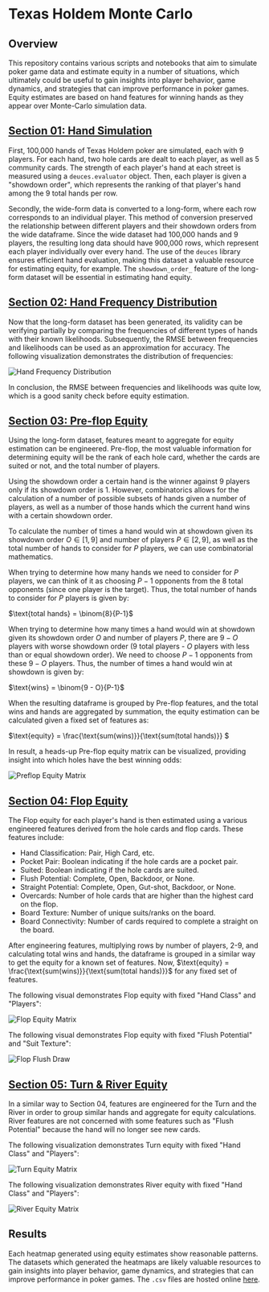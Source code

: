 # Texas Holdem Monte Carlo #

## Overview ##
This repository contains various scripts and notebooks that aim to simulate poker game data and estimate equity in a 
number of situations, which ultimately could be useful to gain insights into player behavior, game dynamics, and 
strategies that can improve performance in poker games. Equity estimates are based on hand features for winning hands 
as they appear over Monte-Carlo simulation data.

## [Section 01: Hand Simulation](./notebooks/01_hand_simulation.ipynb) ##

First, 100,000 hands of Texas Holdem poker are simulated, each with 9 players. For each hand, two hole cards are dealt 
to each player, as well as 5 community cards. The strength of each player's hand at each street is measured using a 
`deuces.evaluator` object. Then, each player is given a "showdown order", which represents the ranking of that player's 
hand among the 9 total hands per row. 

Secondly, the wide-form data is converted to a long-form, where each row corresponds to an individual player. This 
method of conversion preserved the relationship between different players and their showdown orders from the wide 
dataframe. Since the wide dataset had 100,000 hands and 9 players, the resulting long data should have 900,000 rows,
which represent each player individually over every hand. The use of the `deuces` library ensures efficient hand 
evaluation, making this dataset a valuable resource for estimating equity, for example. 
The `showdown_order_` feature of the long-form dataset will be essential in estimating hand equity.

## [Section 02: Hand Frequency Distribution](./notebooks/02_hand_freq_distribution.ipynb) ##

Now that the long-form dataset has been generated, its validity can be verifying partially by comparing the frequencies
of different types of hands with their known likelihoods. Subsequently, the RMSE between frequencies and likelihoods can
be used as an approximation for accuracy. The following visualization demonstrates the distribution of frequencies:

![Hand Frequency Distribution](./figures/hand_freq_dist.png)

 In conclusion, the RMSE between frequencies and likelihoods was quite low, which is a good sanity check before equity 
 estimation.
 
## [Section 03: Pre-flop Equity](./notebooks/03_preflop_equity.ipynb) ##

Using the long-form dataset, features meant to aggregate for equity estimation can be engineered. Pre-flop, the most 
valuable information for determining equity will be the rank of each hole card, whether the cards are suited or not, and 
the total number of players. 

Using the showdown order a certain hand is the winner against 9 players only if its showdown order is 1. However, 
combinatorics allows for the calculation of a number of possible subsets of hands given a number of players, as well as
a number of those hands which the current hand wins with a certain showdown order.

To calculate the number of times a hand would win at showdown given its showdown order $O \in [1,9]$ and number of 
players $P \in [2,9]$, as well as the total number of hands to consider for $P$ players, we can use combinatorial
mathematics.

When trying to determine how many hands we need to consider for $P$ players, we can think of it as choosing $P-1$ 
opponents from the 8 total opponents (since one player is the target). Thus, the total number of hands to consider for 
$P$ players is given by:

$\text{total hands} = \binom{8}{P-1}$

When trying to determine how many times a hand would win at showdown given its showdown order $O$ and number of players 
$P$, there are $9-O$ players with worse showdown order (9 total players - $O$ players with less than or equal showdown 
order). We need to choose $P-1$ opponents from these $9-O$ players. Thus, the number of times a hand would win at 
showdown is given by:

$\text{wins} = \binom{9 - O}{P-1}$

When the resulting dataframe is grouped by Pre-flop features, and the total wins and hands are aggregated by summation, 
the equity estimation can be calculated given a fixed set of features as:

$\text{equity} = \frac{\text{sum(wins)}}{\text{sum(total hands)}} $

In result, a heads-up Pre-flop equity matrix can be visualized, providing insight into which holes have the best winning 
odds:

![Preflop Equity Matrix](./figures/preflop_equity_matrix.png)

## [Section 04: Flop Equity](./notebooks/04_flop_equity.ipynb) ##

The Flop equity for each player's hand is then estimated using a various engineered features derived from the hole cards
and flop cards. These features include:
- Hand Classification: Pair, High Card, etc.
- Pocket Pair: Boolean indicating if the hole cards are a pocket pair.
- Suited: Boolean indicating if the hole cards are suited.
- Flush Potential: Complete, Open, Backdoor, or None.
- Straight Potential: Complete, Open, Gut-shot, Backdoor, or None.
- Overcards: Number of hole cards that are higher than the highest card on the flop.
- Board Texture: Number of unique suits/ranks on the board.
- Board Connectivity: Number of cards required to complete a straight on the board.

After engineering features, multiplying rows by number of players, 2-9, and calculating total wins and hands, the 
dataframe is grouped in a similar way to get the equity for a known set of features. Now, $\text{equity} = \frac{\text{sum(wins)}}{\text{sum(total hands)}}$ for any fixed set of features.

The following visual demonstrates Flop equity with fixed "Hand Class" and "Players":

![Flop Equity Matrix](./figures/flop_equity_matrix.png)

The following visual demonstrates Flop equity with fixed "Flush Potential" and "Suit Texture":

![Flop Flush Draw](./figures/flop_flush_draw.png)

## [Section 05: Turn & River Equity](./notebooks/05_turn_river_equity.ipynb) ##

In a similar way to Section 04, features are engineered for the Turn and the River in order to group similar hands and 
aggregate for equity calculations. River features are not concerned with some features such as "Flush Potential" because
the hand will no longer see new cards. 

The following visualization demonstrates Turn equity with fixed "Hand Class" and "Players":

![Turn Equity Matrix](./figures/turn_equity_matrix.png)

The following visualization demonstrates River equity with fixed "Hand Class" and "Players":

![River Equity Matrix](./figures/river_equity_matrix.png)

## Results ##

Each heatmap generated using equity estimates show reasonable patterns. The datasets which generated the heatmaps are likely valuable resources to gain insights into player behavior, game dynamics, and strategies that can improve performance in poker games. The `.csv` files are hosted online [here](https://www.kaggle.com/datasets/benjaminniesmertelny/texas-holdem-monte-carlo-data).


